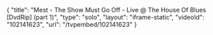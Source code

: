 {
    "title": "Mest - The Show Must Go Off - Live @ The House Of Blues [DvdRip] (part 1)",
    "type": "solo",
    "layout": "iframe-static",
    "videoId": "102141623",
    "url": "\/tvpembed\/102141623"
}